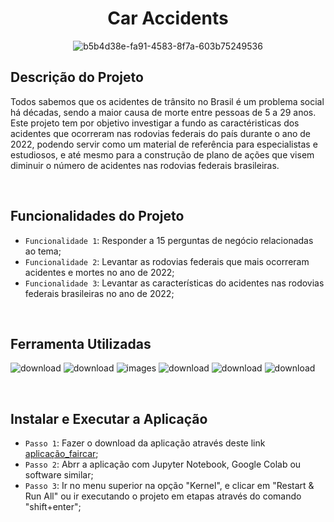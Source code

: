 <h1 align="center"> Car Accidents </h1>

<div align="center">
  
![b5b4d38e-fa91-4583-8f7a-603b75249536](https://github.com/ingoreichertjr/car_accidents/assets/80931224/879f4780-6d0f-45ab-ac4c-4c47fc09d8ce)

</div>

<h2>Descrição do Projeto</h2>
Todos sabemos que os acidentes de trânsito no Brasil é um problema social há décadas, sendo a maior causa de morte entre pessoas de 5 a 29 anos. Este projeto tem por objetivo investigar a fundo as caractéristicas dos acidentes que ocorreram nas rodovias federais do país durante o ano de 2022, podendo servir como um material de referência para especialistas e estudiosos, e até mesmo para a construção de plano de ações que visem diminuir o número de acidentes nas rodovias federais brasileiras.

&nbsp;


<h2>Funcionalidades do Projeto</h2>

- `Funcionalidade 1`: Responder a 15 perguntas de negócio relacionadas ao tema;
- `Funcionalidade 2`: Levantar as rodovias federais que mais ocorreram acidentes e mortes no ano de 2022;
- `Funcionalidade 3`: Levantar as características do acidentes nas rodovias federais brasileiras no ano de 2022;



&nbsp;


<h2>Ferramenta Utilizadas</h2>

![download](https://github.com/ingoreichertjr/car_predictions/assets/80931224/63bfa744-211e-460d-a0fe-a7d10333edf5)
![download](https://github.com/ingoreichertjr/car_predictions/assets/80931224/a0ac0ad7-6b06-4ecb-8781-64b14eb95a14)
![images](https://github.com/ingoreichertjr/car_predictions/assets/80931224/2afb9ba5-90ad-4d42-8caa-bb51b7de31a6)
![download](https://github.com/ingoreichertjr/car_predictions/assets/80931224/21f9a4a6-290c-49f6-b3b5-9ab20227ade7)
![download](https://github.com/ingoreichertjr/car_predictions/assets/80931224/0344e332-ad4d-46a0-b9c1-f1d7f3e00980)
![download](https://github.com/ingoreichertjr/car_accidents/assets/80931224/40ccc284-d52b-4372-a799-639d9a9b19d3)


&nbsp;


<h2>Instalar e Executar a Aplicação</h2>

- `Passo 1`: Fazer o download da aplicação através deste link [aplicação_faircar](https://github.com/ingoreichertjr/car_predictions/blob/main/Modelo_Preditivo.ipynb);
- `Passo 2`: Abrr a aplicação com Jupyter Notebook, Google Colab ou software similar;
- `Passo 3`: Ir no menu superior na opção "Kernel", e clicar em "Restart & Run All" ou ir executando o projeto em etapas através do comando "shift+enter"; 
